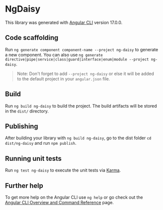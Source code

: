 # NgDaisy

This library was generated with [Angular CLI](https://github.com/angular/angular-cli) version 17.0.0.

## Code scaffolding

Run `ng generate component component-name --project ng-daisy` to generate a new component. You can also use `ng generate directive|pipe|service|class|guard|interface|enum|module --project ng-daisy`.
> Note: Don't forget to add `--project ng-daisy` or else it will be added to the default project in your `angular.json` file. 

## Build

Run `ng build ng-daisy` to build the project. The build artifacts will be stored in the `dist/` directory.

## Publishing

After building your library with `ng build ng-daisy`, go to the dist folder `cd dist/ng-daisy` and run `npm publish`.

## Running unit tests

Run `ng test ng-daisy` to execute the unit tests via [Karma](https://karma-runner.github.io).

## Further help

To get more help on the Angular CLI use `ng help` or go check out the [Angular CLI Overview and Command Reference](https://angular.io/cli) page.
